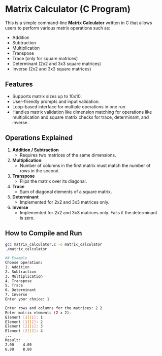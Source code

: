 # Matrix Calculator (C Program)

This is a simple command-line **Matrix Calculator** written in C that allows users to perform various matrix operations such as:

- Addition
- Subtraction
- Multiplication
- Transpose
- Trace (only for square matrices)
- Determinant (2x2 and 3x3 square matrices)
- Inverse (2x2 and 3x3 square matrices)

## Features

- Supports matrix sizes up to 10x10.
- User-friendly prompts and input validation.
- Loop-based interface for multiple operations in one run.
- Handles matrix validation like dimension matching for operations like multiplication and square matrix checks for trace, determinant, and inverse.

## Operations Explained

1. **Addition / Subtraction**
   - Requires two matrices of the same dimensions.
2. **Multiplication**
   - Number of columns in the first matrix must match the number of rows in the second.
3. **Transpose**
   - Flips the matrix over its diagonal.
4. **Trace**
   - Sum of diagonal elements of a square matrix.
5. **Determinant**
   - Implemented for 2x2 and 3x3 matrices only.
6. **Inverse**
   - Implemented for 2x2 and 3x3 matrices only. Fails if the determinant is zero.

## How to Compile and Run

```bash
gcc matrix_calculator.c -o matrix_calculator
./matrix_calculator

## Example
Choose operation:
1. Addition
2. Subtraction
3. Multiplication
4. Transpose
5. Trace
6. Determinant
7. Inverse
Enter your choice: 1

Enter rows and columns for the matrices: 2 2
Enter matrix elements (2 x 2):
Element [1][1]: 1
Element [1][2]: 2
Element [2][1]: 3
Element [2][2]: 4
...
Result:
2.00    4.00
6.00    8.00

